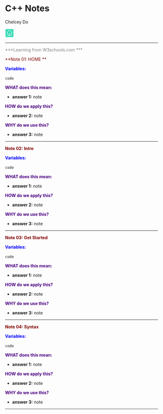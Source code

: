 # **C++ Notes**
 <span style="color:fuschia"> Chelcey Do</span>

[![Home Button](homebutton.png)](https://chelcey.github.io/2023-Notes/)

 ----

<span style="color:gray"> ***Learning from W3schools.com ***</span> 

<span style="color:maroon"> **Note 01: HOME **</span>

<span style="color:blue"> **Variables:**</span>

`code`

<span style="color:indigo"> **WHAT does this mean:**</span>
* **answer 1:** note

<span style="color:indigo"> **HOW do we apply this?**</span>
* **answer 2:** note

<span style="color:indigo"> **WHY do we use this?**</span>
* **answer 3:** note

----

<span style="color:maroon"> **Note 02: Intro**</span>

<span style="color:blue"> **Variables:**</span>

`code`

<span style="color:indigo"> **WHAT does this mean:**</span>
* **answer 1:** note

<span style="color:indigo"> **HOW do we apply this?**</span>
* **answer 2:** note

<span style="color:indigo"> **WHY do we use this?**</span>
* **answer 3:** note

----

<span style="color:maroon"> **Note 03: Get Started**</span>

<span style="color:blue"> **Variables:**</span>

`code`

<span style="color:indigo"> **WHAT does this mean:**</span>
* **answer 1:** note

<span style="color:indigo"> **HOW do we apply this?**</span>
* **answer 2:** note

<span style="color:indigo"> **WHY do we use this?**</span>
* **answer 3:** note

----
<span style="color:maroon"> **Note 04: Syntax**</span>

<span style="color:blue"> **Variables:**</span>

`code`

<span style="color:indigo"> **WHAT does this mean:**</span>
* **answer 1:** note

<span style="color:indigo"> **HOW do we apply this?**</span>
* **answer 2:** note

<span style="color:indigo"> **WHY do we use this?**</span>
* **answer 3:** note

----
